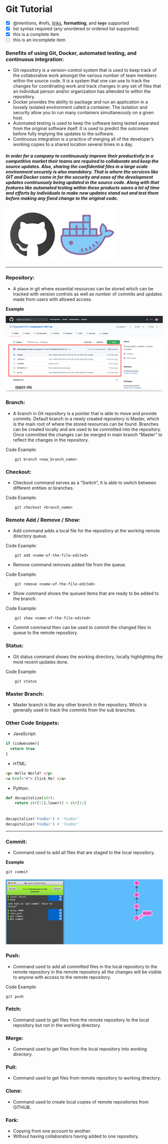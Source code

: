 # Git Tutorial

- [x] @mentions, #refs, [links](), **formatting**, and <del>tags</del> supported
- [x] list syntax required (any unordered or ordered list supported)
- [x] this is a complete item
- [ ] this is an incomplete item

### Benefits of using Git, Docker, automated testing, and continuous integration:
 
* Git repository is a version-control system that is used to keep track of the collaborative work amongst the various number of team members within the source code. It is a system that one can use to track the changes for coordinating work and track changes in any set of files that an individual person and/or organization has attended to within the repository.
* Docker provides the ability to package and run an application in a loosely isolated environment called a container. The isolation and security allow you to run many containers simultaneously on a given host.
* Automated testing is used to keep the software being tested separated from the original software itself. It is used to predict the outcomes before fully implying the updates to the software.
* Continuous integration is a practice of merging all of the developer’s working copies to a shared location several times in a day.

##### In order for a company to continuously improve their productivity in a competitive market their teams are required to collaborate and keep the source updates. Also, sharing the confidential files in a large scale environment securely is also mandatory. That is where the services like GIT and Docker come in for the security and ease of the development updates continuously being updated in the source code. Along with that features like automated testing within these products saves a lot of time and efforts by individuals to make new updates stand out and test them before making any fixed change to the original code.

![Git icon](images/github.png) ![Docker icon](images/docker.png)
____________________________________________________________________________________________

### Repository:

* A place in git where essential resources can be stored which can be tracked with version controls as well as number of commits and updates made from users with allowed access.

**Example**

![Git Repo Example](images/Repo.png)

### Branch:

* A branch in Git repository is a pointer that is able to move and provide commits. Default branch in a newly created repository is Master, which is the main root of where the stored resources can be found. Branches can be created locally and are used to be committed into the repository. Once committed the changes can be merged in main branch “Master” to reflect the changes in the repository.

Code Example:
````
    git branch <new_branch_name>
````

### Checkout:

* Checkout command serves as a “Switch”, it is able to switch between different entities or branches. 

Code Example:
````
    git checkout <branch_name>
````
### Remote Add / Remove / Show:

* Add command adds a local file for the repository at the working remote directory queue.

Code Example:
````
    git add <name-of-the-file-edited>
````
* Remove command removes added file from the queue.

Code Example:
````
    git remove <name-of-the-file-edited>
````
* Show command shows the queued items that are ready to be added to the branch.    	

Code Example:
````
    git show <name-of-the-file-edited>
````

* Commit command then can be used to commit the changed files in queue to the remote repository.

### Status: 

* Git status command shows the working directory, locally highlighting the most recent updates done.

Code Example:
````
    git status
````
### Master Branch:

* Master branch is like any other branch in the repository. Which is generally used to track the commits from the sub branches.

### Other Code Snippets: 

* JavaScript:

```javascript
if (isAwesome){
  return true
}
```

* HTML:

```html
<p> Hello World! </p>
<a href="#"> Click Me! </a>
```

* Python:

```python
def decapitalize(str):
    return str[:1].lower() + str[1:]
  
  
decapitalize('FooBar') # 'fooBar'
decapitalize('FooBar') # 'fooBar'
```
____________________________________________________________________
### Commit:

* Command used to add all files that are staged to the local repository.

**Example**
````
git commit
````

![Git commit example](images/GitCommit1.PNG)


### Push:

* Command used to add all committed files in the local repository to the remote repository in the remote repository all the changes will be visible to anyone with access to the remote repository.

Code Example:

````
git push
````

### Fetch:

* Command used to get files from the remote repository to the local repository but not in the working directory. 

### Merge:

* Command used to get files from the local repository into working directory.

### Pull:

* Command used to get files from remote repository to working directory.

### Clone:

* Command used to create local copies of remote repositories from GITHUB.

### Fork:

* Copying from one account to another.
* Without having collaborators having added to one repository.









